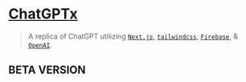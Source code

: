 # [ChatGPTx](https://chatgptx-gold.vercel.app/)

> A replica of ChatGPT utilizing [`Next.js`](https://nextjs.org/), [`tailwindcss`](https://tailwindcss.com/), [`Firebase`](https://firebase.google.com/), & [`OpenAI`](https://openai.com/).

## BETA VERSION
